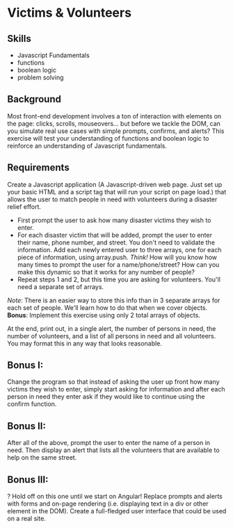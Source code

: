 Victims & Volunteers
==============

Skills
-------------
- Javascript Fundamentals
- functions
- boolean logic
- problem solving

Background
---------
Most front-end development involves a ton of interaction with elements on the page: clicks, scrolls, mouseovers... but before we tackle the DOM, can you simulate real use cases with simple prompts, 
confirms, and alerts? This exercise will test your understanding of functions and boolean logic to reinforce an understanding of Javascript fundamentals.

Requirements
-------------
Create a Javascript application (A Javascript-driven web page. Just set up your basic HTML and a script tag that will run your script on page load.) that allows the user to match people in need with 
volunteers during a disaster relief effort.

- First prompt the user to ask how many disaster victims they wish to enter.
- For each disaster victim that will be added, prompt the user to enter their name, phone number, and street. You don't need to validate the information. Add each newly entered user to three arrays, 
one for each piece of information, using array.push. <em>Think!</em> How will you know how many times to prompt the user for a name/phone/street? How can you make this dynamic so that it works for 
any number of people?
- Repeat steps 1 and 2, but this time you are asking for volunteers. You'll need a separate set of arrays.

<em>Note</em>: There is an easier way to store this info than in 3 separate arrays for each set of people. We'll learn how to do that when we cover objects. <strong>Bonus</strong>: Implement this 
exercise using only 2 total arrays of objects.

At the end, print out, in a single alert, the number of persons in need, the number of volunteers, and a list of all persons in need and all volunteers. You may format this in any way that looks 
reasonable.

Bonus I:
--------
Change the program so that instead of asking the user up front how many victims they wish to enter, simply start asking for information and after each person in need they enter ask if they would 
like to continue using the confirm function.

Bonus II:
--------
After all of the above, prompt the user to enter the name of a person in need. Then display an alert that lists all the volunteers that are available to help on the same street.

Bonus III:
--------
? Hold off on this one until we start on Angular! Replace prompts and alerts with forms and on-page rendering (i.e. displaying text in a div or other element in the DOM). Create a full-fledged user 
interface that could be used on a real site.
